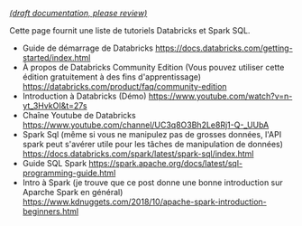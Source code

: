 [_metadata_: remarks]:- "Automatically translated with DeepL. From: /Databricks-and-Spark-SQL-tutorials.md"

[_(draft documentation, please review)_](/Databricks-and-Spark-SQL-tutorials.md)

Cette page fournit une liste de tutoriels Databricks et Spark SQL.

- Guide de démarrage de Databricks https://docs.databricks.com/getting-started/index.html
- À propos de Databricks Community Edition (Vous pouvez utiliser cette édition gratuitement à des fins d'apprentissage) https://databricks.com/product/faq/community-edition
- Introduction à Databricks (Démo) https://www.youtube.com/watch?v=n-yt_3HvkOI&t=27s
- Chaîne Youtube de Databricks https://www.youtube.com/channel/UC3q8O3Bh2Le8Rj1-Q-_UUbA
- Spark Sql (même si vous ne manipulez pas de grosses données, l'API spark peut s'avérer utile pour les tâches de manipulation de données) https://docs.databricks.com/spark/latest/spark-sql/index.html
- Guide SQL Spark https://spark.apache.org/docs/latest/sql-programming-guide.html
- Intro à Spark (je trouve que ce post donne une bonne introduction sur Aparche Spark en général) https://www.kdnuggets.com/2018/10/apache-spark-introduction-beginners.html


